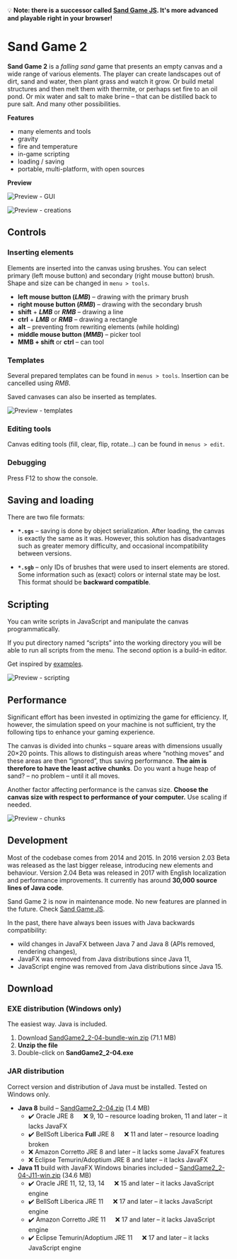 
[prev-ui]: .github/preview-ui.png
[prev-creations]: .github/preview-creations.png
[prev-scripting]: .github/preview-scripting.png
[prev-templates]: .github/preview-templates.png
[prev-chunks]: .github/preview-chunks.png
[scripts]: /scripts
[sand-game-js]: https://github.com/Hartrik/sand-game-js

:bulb: **Note: there is a successor called [Sand Game JS][sand-game-js]. It's more advanced and playable right in your browser!**

# Sand Game 2
**Sand Game 2** is a *falling sand* game that presents an empty canvas and a wide range of various elements.
The player can create landscapes out of dirt, sand and water, then plant grass and watch it grow.
Or build metal structures and then melt them with thermite, or perhaps set fire to an oil pond.
Or mix water and salt to make brine – that can be distilled back to pure salt.
And many other possibilities.

**Features**
- many elements and tools
- gravity
- fire and temperature
- in-game scripting
- loading / saving
- portable, multi-platform, with open sources

**Preview**

![Preview - GUI][prev-ui]

![Preview - creations][prev-creations]

## Controls

### Inserting elements

Elements are inserted into the canvas using brushes. You can select primary
(left mouse button) and secondary (right mouse button) brush.
Shape and size can be changed in `menu > tools`.

- **left mouse button (*LMB*)** – drawing with the primary brush
- **right mouse button (*RMB*)** – drawing with the secondary brush
- **shift** + ***LMB*** or ***RMB*** – drawing a line
- **ctrl** + ***LMB*** or ***RMB*** – drawing a rectangle
- **alt** – preventing from rewriting elements (while holding)
- **middle mouse button (*MMB*)** – picker tool
- **MMB + shift** or **ctrl** – can tool

### Templates

Several prepared templates can be found in `menus > tools`.
Insertion can be cancelled using *RMB*.

Saved canvases can also be inserted as templates.

![Preview - templates][prev-templates]

### Editing tools

Canvas editing tools (fill, clear, flip, rotate...) can be found in `menus > edit`.

### Debugging

Press F12 to show the console.

## Saving and loading

There are two file formats:

- **`*.sgs`** – saving is done by object serialization.
  After loading, the canvas is exactly the same as it was.
  However, this solution has disadvantages such as greater memory difficulty,
  and occasional incompatibility between versions.

- **`*.sgb`** – only IDs of brushes that were used to insert elements are stored.
  Some information such as (exact) colors or internal state may be lost.
  This format should be **backward compatible**.


## Scripting

You can write scripts in JavaScript and manipulate the canvas programmatically.

If you put directory named “scripts” into the working directory you will be able
to run all scripts from the menu. The second option is a build-in editor.

Get inspired by [examples][scripts].

![Preview - scripting][prev-scripting]


## Performance

Significant effort has been invested in optimizing the game for efficiency.
If, however, the simulation speed on your machine is not sufficient, try the following tips to enhance your gaming experience.

The canvas is divided into chunks – square areas with dimensions usually 20×20 points.
This allows to distinguish areas where “nothing moves” and these areas are then
“ignored”, thus saving performance. **The aim is therefore to have the least active chunks**.
Do you want a huge heap of sand? – no problem – until it all moves.

Another factor affecting performance is the canvas size.
**Choose the canvas size with respect to performance of your computer.**
Use scaling if needed.

![Preview - chunks][prev-chunks]


## Development
Most of the codebase comes from 2014 and 2015.
In 2016 version 2.03 Beta was released as the last bigger release, introducing new elements and behaviour.
Version 2.04 Beta was released in 2017 with English localization and performance improvements.
It currently has around **30,000 source lines of Java code**.

Sand Game 2 is now in maintenance mode. No new features are planned in the future.
Check [Sand Game JS](https://github.com/Hartrik/sand-game-js).

In the past, there have always been issues with Java backwards compatibility:
* wild changes in JavaFX between Java 7 and Java 8 (APIs removed, rendering changes),
* JavaFX was removed from Java distributions since Java 11,
* JavaScript engine was removed from Java distributions since Java 15.


## Download
### EXE distribution (Windows only)
The easiest way. Java is included.

1) Download [SandGame2_2-04-bundle-win.zip](https://github.com/Hartrik/Sand-Game-2/releases/download/2.04/SandGame2_2-04-bundle-win.zip) (71.1 MB)
2) **Unzip the file**
3) Double-click on **SandGame2_2-04.exe**

### JAR distribution
Correct version and distribution of Java must be installed. Tested on Windows only.

* **Java 8** build – [SandGame2_2-04.zip](https://github.com/Hartrik/Sand-Game-2/releases/download/2.04/SandGame2_2-04.zip) (1.4 MB)
  * :heavy_check_mark: Oracle JRE 8 &emsp; :x: 9, 10 – resource loading broken, 11 and later – it lacks JavaFX
  * :heavy_check_mark: BellSoft Liberica **Full** JRE 8 &emsp; :x: 11 and later – resource loading broken
  * :x: Amazon Corretto JRE 8 and later – it lacks some JavaFX features
  * :x: Eclipse Temurin/Adoptium JRE 8 and later – it lacks JavaFX
* **Java 11** build with JavaFX Windows binaries included – [SandGame2_2-04-J11-win.zip](https://github.com/Hartrik/Sand-Game-2/releases/download/2.04-J11-hotfix-2/SandGame2_2-04-J11-win.zip) (34.6 MB)
  * :heavy_check_mark: Oracle JRE 11, 12, 13, 14 &emsp; :x: 15 and later – it lacks JavaScript engine
  * :heavy_check_mark: BellSoft Liberica JRE 11 &emsp; :x: 17 and later – it lacks JavaScript engine
  * :heavy_check_mark: Amazon Corretto JRE 11 &emsp; :x: 17 and later – it lacks JavaScript engine
  * :heavy_check_mark: Eclipse Temurin/Adoptium JRE 11 &emsp; :x: 17 and later – it lacks JavaScript engine
